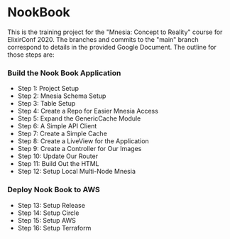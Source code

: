 # NookBook

This is the training project for the "Mnesia: Concept to Reality" course for ElixirConf 2020. The branches and commits to the "main" branch correspond to details in the provided Google Document. The outline for those steps are:

### Build the Nook Book Application

- Step 1: Project Setup
- Step 2: Mnesia Schema Setup
- Step 3: Table Setup
- Step 4: Create a Repo for Easier Mnesia Access
- Step 5: Expand the GenericCache Module
- Step 6: A Simple API Client
- Step 7: Create a Simple Cache
- Step 8: Create a LiveView for the Application
- Step 9: Create a Controller for Our Images
- Step 10: Update Our Router
- Step 11: Build Out the HTML
- Step 12: Setup Local Multi-Node Mnesia

### Deploy Nook Book to AWS

- Step 13: Setup Release
- Step 14: Setup Circle
- Step 15: Setup AWS
- Step 16: Setup Terraform